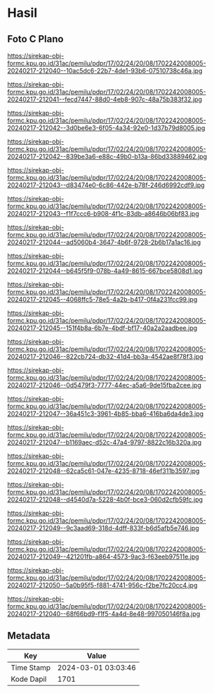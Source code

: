 # Hasil

## Foto C Plano

https://sirekap-obj-formc.kpu.go.id/31ac/pemilu/pdpr/17/02/24/20/08/1702242008005-20240217-212040--10ac5dc6-22b7-4de1-93b6-07510738c46a.jpg

https://sirekap-obj-formc.kpu.go.id/31ac/pemilu/pdpr/17/02/24/20/08/1702242008005-20240217-212041--fecd7447-88d0-4eb8-907c-48a75b383f32.jpg

https://sirekap-obj-formc.kpu.go.id/31ac/pemilu/pdpr/17/02/24/20/08/1702242008005-20240217-212042--3d0be6e3-6f05-4a34-92e0-1d37b79d8005.jpg

https://sirekap-obj-formc.kpu.go.id/31ac/pemilu/pdpr/17/02/24/20/08/1702242008005-20240217-212042--839be3a6-e88c-49b0-b13a-86bd33889462.jpg

https://sirekap-obj-formc.kpu.go.id/31ac/pemilu/pdpr/17/02/24/20/08/1702242008005-20240217-212043--d83474e0-6c86-442e-b78f-246d6992cdf9.jpg

https://sirekap-obj-formc.kpu.go.id/31ac/pemilu/pdpr/17/02/24/20/08/1702242008005-20240217-212043--f1f7ccc6-b908-4f1c-83db-a8646b06bf83.jpg

https://sirekap-obj-formc.kpu.go.id/31ac/pemilu/pdpr/17/02/24/20/08/1702242008005-20240217-212044--ad5060b4-3647-4b6f-9728-2b6b17a1ac16.jpg

https://sirekap-obj-formc.kpu.go.id/31ac/pemilu/pdpr/17/02/24/20/08/1702242008005-20240217-212044--b645f5f9-078b-4a49-8615-667bce5808d1.jpg

https://sirekap-obj-formc.kpu.go.id/31ac/pemilu/pdpr/17/02/24/20/08/1702242008005-20240217-212045--4068ffc5-78e5-4a2b-b417-0f4a231fcc99.jpg

https://sirekap-obj-formc.kpu.go.id/31ac/pemilu/pdpr/17/02/24/20/08/1702242008005-20240217-212045--151f4b8a-6b7e-4bdf-bf17-40a2a2aadbee.jpg

https://sirekap-obj-formc.kpu.go.id/31ac/pemilu/pdpr/17/02/24/20/08/1702242008005-20240217-212046--822cb724-db32-41d4-bb3a-4542ae8f78f3.jpg

https://sirekap-obj-formc.kpu.go.id/31ac/pemilu/pdpr/17/02/24/20/08/1702242008005-20240217-212046--0d5479f3-7777-44ec-a5a6-9de15fba2cee.jpg

https://sirekap-obj-formc.kpu.go.id/31ac/pemilu/pdpr/17/02/24/20/08/1702242008005-20240217-212047--36a451c3-3961-4b85-bba6-416ba6da4de3.jpg

https://sirekap-obj-formc.kpu.go.id/31ac/pemilu/pdpr/17/02/24/20/08/1702242008005-20240217-212047--b1169aec-d52c-47a4-9797-8822c16b320a.jpg

https://sirekap-obj-formc.kpu.go.id/31ac/pemilu/pdpr/17/02/24/20/08/1702242008005-20240217-212048--62ca5c61-047e-4235-8718-46ef311b3597.jpg

https://sirekap-obj-formc.kpu.go.id/31ac/pemilu/pdpr/17/02/24/20/08/1702242008005-20240217-212048--d4540d7a-5228-4b0f-bce3-060d2cfb59fc.jpg

https://sirekap-obj-formc.kpu.go.id/31ac/pemilu/pdpr/17/02/24/20/08/1702242008005-20240217-212049--9c3aad69-318d-4dff-833f-b6d5afb5e746.jpg

https://sirekap-obj-formc.kpu.go.id/31ac/pemilu/pdpr/17/02/24/20/08/1702242008005-20240217-212049--421201fb-a864-4573-9ac3-f63eeb97511e.jpg

https://sirekap-obj-formc.kpu.go.id/31ac/pemilu/pdpr/17/02/24/20/08/1702242008005-20240217-212050--5a0b95f5-f881-4741-956c-f2be7fc20cc4.jpg

https://sirekap-obj-formc.kpu.go.id/31ac/pemilu/pdpr/17/02/24/20/08/1702242008005-20240217-212040--68f66bd9-f1f5-4a4d-8e48-997050146f8a.jpg


## Metadata

| Key        | Value               |
| ---------- | ------------------- |
| Time Stamp | 2024-03-01 03:03:46 |
| Kode Dapil | 1701                |



